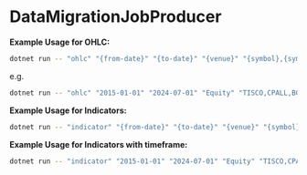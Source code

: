 # DataMigrationJobProducer

**Example Usage for OHLC:**

```bash
dotnet run -- "ohlc" "{from-date}" "{to-date}" "{venue}" "{symbol},{symbol},...,{symbol}"
```

e.g.

```bash
dotnet run -- "ohlc" "2015-01-01" "2024-07-01" "Equity" "TISCO,CPALL,BGRIM,KBANK,HMPRO,SET50"
```

**Example Usage for Indicators:**

```bash
dotnet run -- "indicator" "{from-date}" "{to-date}" "{venue}" "{symbol},{symbol},...,{symbol}" "{timeframe}"
```

**Example Usage for Indicators with timeframe:**

```bash
dotnet run -- "indicator" "2015-01-01" "2024-07-01" "Equity" "TISCO,CPALL,BGRIM,KBANK,HMPRO,SET50" "1min"
```
